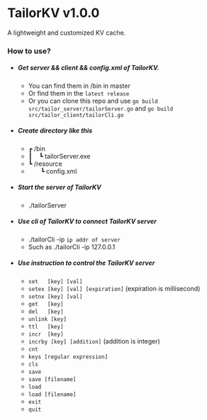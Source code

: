 # TailorKV v1.0.0
A lightweight and customized KV cache.  
### How to use?
+ ##### Get server && client && config.xml of TailorKV.  
  + You can find them in /bin in master
  + Or find them in the ```latest release```  
  + Or you can clone this repo and use ```go build src/tailor_server/tailorServer.go``` and ```go build src/tailor_client/tailorCli.go```  
+ ##### Create directory like this
  + ┏ /bin
  + ┃ &nbsp;&nbsp;&nbsp;┗ tailorServer.exe
  + ┗ /resource  
  + &nbsp;&nbsp;&nbsp;&nbsp;&nbsp;&nbsp;&nbsp;┗ config.xml
+ ##### Start the server of TailorKV
  + ./tailorServer
+ ##### Use cli of TailorKV to connect TailorKV server
  + ./tailorCli -ip ``ip addr of server``
  + Such as ./tailorCli -ip 127.0.0.1
+ ##### Use instruction to control the TailorKV server 
  + ```set   [key] [val]```
  + ```setex [key] [val] [expiration]``` (expiration is millisecond)
  + ```setnx [key] [val]```
  + ```get   [key]```
  + ```del   [key]```
  + ```unlink [key]```
  + ```ttl   [key]```
  + ```incr  [key]```
  + ```incrby [key] [addition]``` (addition is integer)
  + ```cnt```
  + ```keys [regular expression]```
  + ```cls```
  + ```save```
  + ```save [filename]```
  + ```load```
  + ```load [filename]```
  + ```exit```
  + ```quit```
